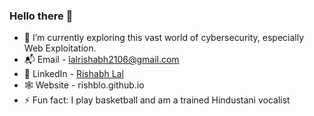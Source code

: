 ### Hello there 👋
- 🌱 I’m currently exploring this vast world of cybersecurity, especially Web Exploitation.
- 📬 Email - lalrishabh2106@gmail.com
- 🔗 LinkedIn - [Rishabh Lal](https://www.linkedin.com/in/lal-rishabh/)
- 🕸️ Website - rishblo.github.io
- ⚡ Fun fact: I play basketball and am a trained Hindustani vocalist


<!--
**Rishblol/Rishblol** is a ✨ _special_ ✨ repository because its `README.md` (this file) appears on your GitHub profile.

Here are some ideas to get you started:

- 🔭 I’m currently working on ...
- 🌱 I’m currently learning ...
- 👯 I’m looking to collaborate on ...
- 🤔 I’m looking for help with ...
- 💬 Ask me about ...
- 📫 How to reach me: ...
- 😄 Pronouns: ...
- ⚡ Fun fact: ...
-->
